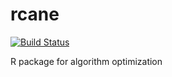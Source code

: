 # rcane

[![Build Status](https://travis-ci.org/sureshaks/rcane.svg?branch=akshay)](https://travis-ci.org/sureshaks/rcane)

R package for algorithm optimization
